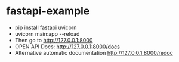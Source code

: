 # fastapi-example
- pip install fastapi uvicorn
- uvicorn main:app --reload
- Then go to http://127.0.0.1:8000
- OPEN API Docs: http://127.0.0.1:8000/docs
- Alternative automatic documentation  http://127.0.0.1:8000/redoc
